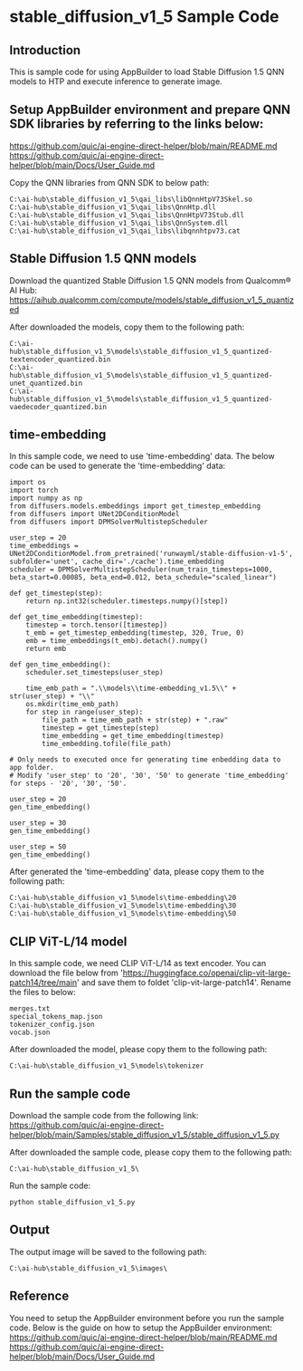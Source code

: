 # stable_diffusion_v1_5 Sample Code

## Introduction
This is sample code for using AppBuilder to load Stable Diffusion 1.5 QNN models to HTP and execute inference to generate image. 

## Setup AppBuilder environment and prepare QNN SDK libraries by referring to the links below: 
https://github.com/quic/ai-engine-direct-helper/blob/main/README.md
https://github.com/quic/ai-engine-direct-helper/blob/main/Docs/User_Guide.md

Copy the QNN libraries from QNN SDK to below path:
```
C:\ai-hub\stable_diffusion_v1_5\qai_libs\libQnnHtpV73Skel.so
C:\ai-hub\stable_diffusion_v1_5\qai_libs\QnnHtp.dll
C:\ai-hub\stable_diffusion_v1_5\qai_libs\QnnHtpV73Stub.dll
C:\ai-hub\stable_diffusion_v1_5\qai_libs\QnnSystem.dll
C:\ai-hub\stable_diffusion_v1_5\qai_libs\libqnnhtpv73.cat
```

## Stable Diffusion 1.5 QNN models
Download the quantized Stable Diffusion 1.5 QNN models from Qualcomm® AI Hub:
https://aihub.qualcomm.com/compute/models/stable_diffusion_v1_5_quantized

After downloaded the models, copy them to the following path:
```
C:\ai-hub\stable_diffusion_v1_5\models\stable_diffusion_v1_5_quantized-textencoder_quantized.bin
C:\ai-hub\stable_diffusion_v1_5\models\stable_diffusion_v1_5_quantized-unet_quantized.bin
C:\ai-hub\stable_diffusion_v1_5\models\stable_diffusion_v1_5_quantized-vaedecoder_quantized.bin
```

## time-embedding
In this sample code, we need to use 'time-embedding' data. The below code can be used to generate the 'time-embedding' data:
```
import os
import torch
import numpy as np
from diffusers.models.embeddings import get_timestep_embedding
from diffusers import UNet2DConditionModel
from diffusers import DPMSolverMultistepScheduler

user_step = 20
time_embeddings = UNet2DConditionModel.from_pretrained('runwayml/stable-diffusion-v1-5', subfolder='unet', cache_dir='./cache').time_embedding
scheduler = DPMSolverMultistepScheduler(num_train_timesteps=1000, beta_start=0.00085, beta_end=0.012, beta_schedule="scaled_linear")

def get_timestep(step):
    return np.int32(scheduler.timesteps.numpy()[step])

def get_time_embedding(timestep):
    timestep = torch.tensor([timestep])
    t_emb = get_timestep_embedding(timestep, 320, True, 0)
    emb = time_embeddings(t_emb).detach().numpy()
    return emb

def gen_time_embedding():
    scheduler.set_timesteps(user_step)
    
    time_emb_path = ".\\models\\time-embedding_v1.5\\" + str(user_step) + "\\"
    os.mkdir(time_emb_path)
    for step in range(user_step):
        file_path = time_emb_path + str(step) + ".raw"
        timestep = get_timestep(step)
        time_embedding = get_time_embedding(timestep)
        time_embedding.tofile(file_path)

# Only needs to executed once for generating time enbedding data to app folder.
# Modify 'user_step' to '20', '30', '50' to generate 'time_embedding' for steps - '20', '30', '50'.

user_step = 20
gen_time_embedding()

user_step = 30
gen_time_embedding()

user_step = 50
gen_time_embedding()
```

After generated the 'time-embedding' data, please copy them to the following path:
```
C:\ai-hub\stable_diffusion_v1_5\models\time-embedding\20
C:\ai-hub\stable_diffusion_v1_5\models\time-embedding\30
C:\ai-hub\stable_diffusion_v1_5\models\time-embedding\50
```

## CLIP ViT-L/14 model
In this sample code, we need CLIP ViT-L/14 as text encoder. You can download the file below from 'https://huggingface.co/openai/clip-vit-large-patch14/tree/main' and save them to foldet 'clip-vit-large-patch14'. 
Rename the files to below:
```
merges.txt
special_tokens_map.json
tokenizer_config.json
vocab.json
```

After downloaded the model, please copy them to the following path:
```
C:\ai-hub\stable_diffusion_v1_5\models\tokenizer
```

## Run the sample code
Download the sample code from the following link:
https://github.com/quic/ai-engine-direct-helper/blob/main/Samples/stable_diffusion_v1_5/stable_diffusion_v1_5.py

After downloaded the sample code, please copy them to the following path:
```
C:\ai-hub\stable_diffusion_v1_5\
```

Run the sample code:
```
python stable_diffusion_v1_5.py
```

## Output
The output image will be saved to the following path:
```
C:\ai-hub\stable_diffusion_v1_5\images\
```

## Reference
You need to setup the AppBuilder environment before you run the sample code. Below is the guide on how to setup the AppBuilder environment:
https://github.com/quic/ai-engine-direct-helper/blob/main/README.md
https://github.com/quic/ai-engine-direct-helper/blob/main/Docs/User_Guide.md

